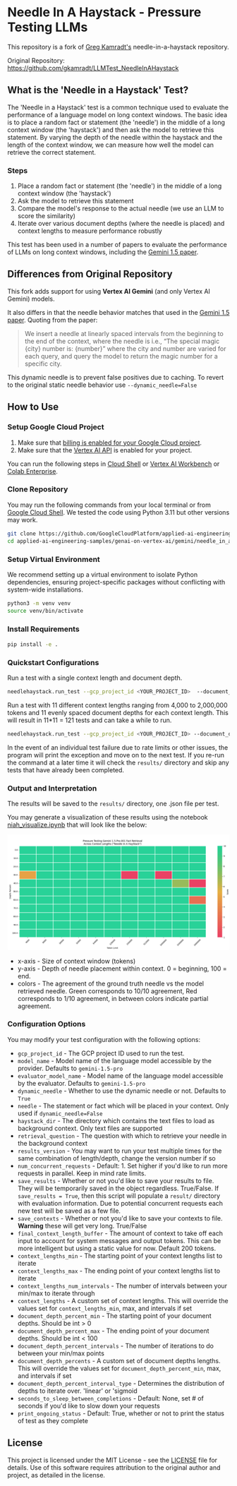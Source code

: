 # Needle In A Haystack - Pressure Testing LLMs

This repository is a fork of [Greg Kamradt's](https://twitter.com/GregKamradt) needle-in-a-haystack repository. 

Original Repository: https://github.com/gkamradt/LLMTest_NeedleInAHaystack


## What is the 'Needle in a Haystack' Test?

The 'Needle in a Haystack' test is a common technique used to evaluate the performance of a language model on long context windows. The basic idea is to place a random fact or statement (the 'needle') in the middle of a long context window (the 'haystack') and then ask the model to retrieve this statement. By varying the depth of the needle within the haystack and the length of the context window, we can measure how well the model can retrieve the correct statement.

### Steps

1. Place a random fact or statement (the 'needle') in the middle of a long context window (the 'haystack')
2. Ask the model to retrieve this statement
3. Compare the model's response to the actual needle (we use an LLM to score the similarity)
4. Iterate over various document depths (where the needle is placed) and context lengths to measure performance robustly


This test has been used in a number of papers to evaluate the performance of LLMs on long context windows, including the [Gemini 1.5 paper](https://arxiv.org/pdf/2403.05530).

## Differences from Original Repository
This fork adds support for using **Vertex AI Gemini** (and only Vertex AI Gemini) models.

It also differs in that the needle behavior matches that used in the [Gemini 1.5 paper](https://arxiv.org/pdf/2403.05530). Quoting from the paper:

> We insert a needle at linearly spaced intervals from the beginning to the end of the context, where
the needle is i.e., “The special magic {city} number is: {number}” where the city and
number are varied for each query, and query the model to return the magic number for a specific
city.

This dynamic needle is to prevent false positives due to caching. To revert to the original static needle behavior use `--dynamic_needle=False`


## How to Use

### Setup Google Cloud Project

1. Make sure that [billing is enabled for your Google Cloud project](https://cloud.google.com/billing/docs/how-to/verify-billing-enabled#confirm_billing_is_enabled_on_a_project).
2. Make sure that the [Vertex AI API](https://console.cloud.google.com/flows/enableapi?apiid=aiplatform.googleapis.com) is enabled for your project.


You can run the following steps in [Cloud Shell](https://cloud.google.com/shell/docs/using-cloud-shell) or [Vertex AI Workbench](https://cloud.google.com/vertex-ai-notebooks) or [Colab Enterprise](https://cloud.google.com/colab/docs/introduction).


### Clone Repository

You may run the following commands from your local terminal or from [Google Cloud Shell](https://cloud.google.com/shell/docs/overview). We tested the code using Python 3.11 but other versions may work.

```zsh
git clone https://github.com/GoogleCloudPlatform/applied-ai-engineering-samples.git
cd applied-ai-engineering-samples/genai-on-vertex-ai/gemini/needle_in_a_haystack
```

### Setup Virtual Environment

We recommend setting up a virtual environment to isolate Python dependencies, ensuring project-specific packages without conflicting with system-wide installations. 

```zsh
python3 -m venv venv
source venv/bin/activate
```

### Install Requirements

```zsh
pip install -e .
```

### Quickstart Configurations

Run a test with a single context length and document depth.
```zsh
needlehaystack.run_test --gcp_project_id <YOUR_PROJECT_ID>  --document_depth_percents "[50]" --context_lengths "[200]"
```

Run a test with 11 different context lengths ranging from 4,000 to 2,000,000 tokens and 11 evenly spaced document depths for each context length. This will result in 11*11 = 121 tests and can take a while to run.
```zsh
needlehaystack.run_test --gcp_project_id <YOUR_PROJECT_ID> --document_depth_percent_intervals 11 --context_lengths "[4000,8000,16000,32000,64000,128000,256000,512000,1000000,1500000,2000000]"
```

In the event of an individual test failure due to rate limits or other issues, the program will print the exception and move on to the next test. If you re-run the command at a later time it will check the `results/` directory and skip any tests that have already been completed.

### Output and Interpretation

The results will be saved to the `results/` directory, one .json file per test.

You may generate a visualization of these results using the notebook [niah_visualize.ipynb](needlehaystack/niah_visualize.ipynb) that will look like the below:

![heatmap](img/heatmap.png)

- x-axis - Size of context window (tokens)
- y-axis - Depth of needle placement within context. 0 = beginning, 100 = end.
- colors - The agreement of the ground truth needle vs the model retrieved needle. Green corresponds to 10/10 agreement, Red corresponds to 1/10 agreement, in between colors indicate partial agreement. 


### Configuration Options

You may modify your test configuration with the following options:

- `gcp_project_id` - The GCP project ID used to run the test. 
- `model_name` - Model name of the language model accessible by the provider. Defaults to `gemini-1.5-pro`
- `evaluator_model_name` - Model name of the language model accessible by the evaluator. Defaults to `gemini-1.5-pro`
- `dynamic_needle` - Whether to use the dynamic needle or not. Defaults to `True`
- `needle` - The statement or fact which will be placed in your context. Only used if `dynamic_needle=False`
- `haystack_dir` - The directory which contains the text files to load as background context. Only text files are supported
- `retrieval_question` - The question with which to retrieve your needle in the background context
- `results_version` - You may want to run your test multiple times for the same combination of length/depth, change the version number if so
- `num_concurrent_requests` - Default: 1. Set higher if you'd like to run more requests in parallel. Keep in mind rate limits.
- `save_results` - Whether or not you'd like to save your results to file. They will be temporarily saved in the object regardless. True/False. If `save_results = True`, then this script will populate a `result/` directory with evaluation information. Due to potential concurrent requests each new test will be saved as a few file.
- `save_contexts` - Whether or not you'd like to save your contexts to file. **Warning** these will get very long. True/False
- `final_context_length_buffer` - The amount of context to take off each input to account for system messages and output tokens. This can be more intelligent but using a static value for now. Default 200 tokens.
- `context_lengths_min` - The starting point of your context lengths list to iterate
- `context_lengths_max` - The ending point of your context lengths list to iterate
- `context_lengths_num_intervals` - The number of intervals between your min/max to iterate through
- `context_lengths` - A custom set of context lengths. This will override the values set for `context_lengths_min`, max, and intervals if set
- `document_depth_percent_min` - The starting point of your document depths. Should be int > 0
- `document_depth_percent_max` - The ending point of your document depths. Should be int < 100
- `document_depth_percent_intervals` - The number of iterations to do between your min/max points
- `document_depth_percents` - A custom set of document depths lengths. This will override the values set for `document_depth_percent_min`, max, and intervals if set
- `document_depth_percent_interval_type` - Determines the distribution of depths to iterate over. 'linear' or 'sigmoid
- `seconds_to_sleep_between_completions` - Default: None, set # of seconds if you'd like to slow down your requests
- `print_ongoing_status` - Default: True, whether or not to print the status of test as they complete


## License

This project is licensed under the MIT License - see the [LICENSE](LICENSE.txt) file for details. Use of this software requires attribution to the original author and project, as detailed in the license.
